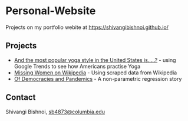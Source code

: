 # Personal-Website

Projects on my portfolio webite at https://shivangibishnoi.github.io/

## Projects
* [And the most popular yoga style in the United States is…..?](yoga-in-US/) - using Google Trends to see how Americans practise Yoga  
* [Missing Women on Wikipedia](wikipedia-women-dw/) - Using scraped data from Wikipedia
* [Of Democracies and Pandemics](covid/) - A non-parametric regression story

## Contact

Shivangi Bishnoi, [sb4873@columbia.edu](mailto:sb4873@columbia.edu)



